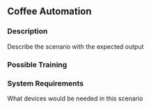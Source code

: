 Coffee Automation
--------

### Description

Describe the scenario with the expected output

### Possible Training

### System Requirements

What devices would be needed in this scenario
